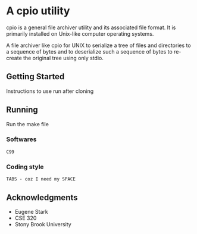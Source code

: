 # A cpio utility

cpio is a general file archiver utility and its associated file format. It is primarily installed on Unix-like computer operating systems.  

A file archiver like cpio for UNIX to serialize a tree of files and directories to a sequence of bytes and to deserialize such a sequence of bytes to re-create the original tree using only stdio.

## Getting Started

Instructions to use run after cloning

## Running

Run the make file

### Softwares

```
C99
```

### Coding style

```
TABS - coz I need my SPACE
```

## Acknowledgments

* Eugene Stark 
* CSE 320
* Stony Brook University